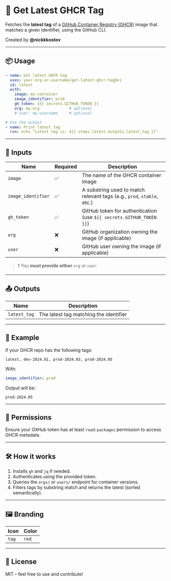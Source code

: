 # 🚀 Get Latest GHCR Tag

Fetches the **latest tag** of a [GitHub Container Registry (GHCR)](https://ghcr.io) image that matches a given identifier, using the GitHub CLI.

Created by **@nickkkostov**

---

## 📦 Usage

```yaml
- name: Get latest GHCR tag
  uses: your-org-or-username/get-latest-ghcr-tag@v1
  id: latest
  with:
    image: my-container
    image_identifier: prod
    gh_token: ${{ secrets.GITHUB_TOKEN }}
    org: my-org             # optional
    # user: my-username     # optional
```

```yaml
# Use the output
- name: Print latest tag
  run: echo "Latest tag is: ${{ steps.latest.outputs.latest_tag }}"
```

---

## 🔧 Inputs

| Name              | Required | Description                                                                 |
|-------------------|----------|-----------------------------------------------------------------------------|
| `image`           | ✅       | The name of the GHCR container image                                       |
| `image_identifier`| ✅       | A substring used to match relevant tags (e.g., `prod`, `stable`, etc.)     |
| `gh_token`        | ✅       | GitHub token for authentication (use `${{ secrets.GITHUB_TOKEN }}`)        |
| `org`             | ❌       | GitHub organization owning the image (if applicable)                       |
| `user`            | ❌       | GitHub user owning the image (if applicable)                               |

> ❗ You **must provide either** `org` or `user`.

---

## 📤 Outputs

| Name         | Description                             |
|--------------|-----------------------------------------|
| `latest_tag` | The latest tag matching the identifier  |

---

## 🧪 Example

If your GHCR repo has the following tags:
```
latest, dev-2024.01, prod-2024.03, prod-2024.05
```

With:
```yaml
image_identifier: prod
```

Output will be:
```
prod-2024.05
```

---

## 🔐 Permissions

Ensure your GitHub token has at least `read:packages` permission to access GHCR metadata.

---

## 🛠 How it works

1. Installs `gh` and `jq` if needed.
2. Authenticates using the provided token.
3. Queries the `orgs/` or `users/` endpoint for container versions.
4. Filters tags by substring match and returns the latest (sorted semantically).

---

## 🖼 Branding

| Icon | Color |
|------|--------|
| `tag` | `red` |

---

## 📜 License

MIT – feel free to use and contribute!
